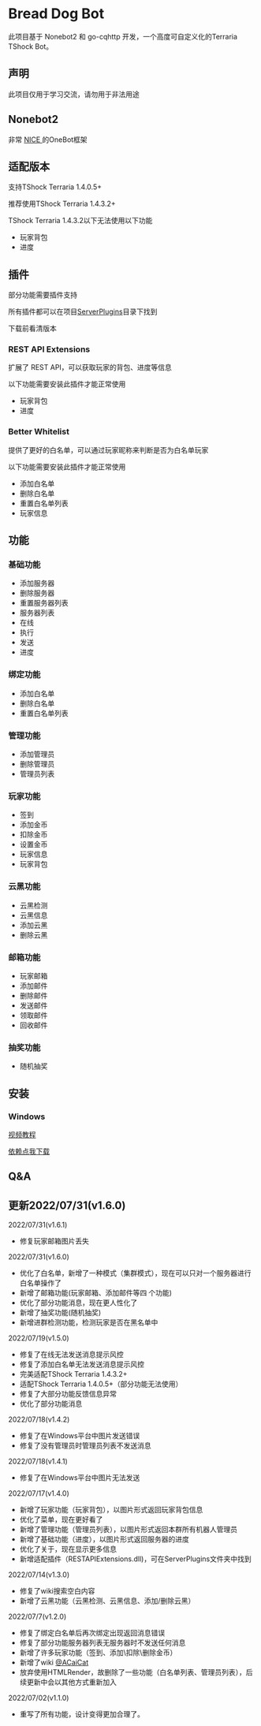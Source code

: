 # Bread Dog Bot

此项目基于 Nonebot2 和 go-cqhttp 开发，一个高度可自定义化的Terraria TShock Bot。

## 声明

此项目仅用于学习交流，请勿用于非法用途

## Nonebot2
非常 [ NICE ](https://github.com/nonebot/nonebot2) 的OneBot框架

## 适配版本
支持TShock Terraria 1.4.0.5+

推荐使用TShock Terraria 1.4.3.2+

TShock Terraria 1.4.3.2以下无法使用以下功能
+ 玩家背包
+ 进度

## 插件
部分功能需要插件支持

所有插件都可以在项目[ServerPlugins](https://github.com/Qianyiovo/bread_dog_bot/tree/main/ServerPlugins)目录下找到

下载前看清版本

### REST API Extensions
扩展了 REST API，可以获取玩家的背包、进度等信息

以下功能需要安装此插件才能正常使用
+ 玩家背包
+ 进度

### Better Whitelist
提供了更好的白名单，可以通过玩家昵称来判断是否为白名单玩家

以下功能需要安装此插件才能正常使用
+ 添加白名单
+ 删除白名单
+ 重置白名单列表
+ 玩家信息

## 功能

### 基础功能
+ 添加服务器
+ 删除服务器
+ 重置服务器列表
+ 服务器列表
+ 在线
+ 执行
+ 发送
+ 进度

### 绑定功能
+ 添加白名单
+ 删除白名单
+ 重置白名单列表

### 管理功能
+ 添加管理员
+ 删除管理员
+ 管理员列表

### 玩家功能
+ 签到
+ 添加金币
+ 扣除金币
+ 设置金币
+ 玩家信息
+ 玩家背包

### 云黑功能
+ 云黑检测
+ 云黑信息
+ 添加云黑
+ 删除云黑

### 邮箱功能
+ 玩家邮箱
+ 添加邮件
+ 删除邮件
+ 发送邮件
+ 领取邮件
+ 回收邮件

### 抽奖功能
+ 随机抽奖

## 安装

### Windows
[视频教程](https://breaddogbot-1302721716.cos.ap-shanghai.myqcloud.com/tutorial.mp4)

[依赖点我下载](https://www.miaovps.com/solved_packageMissInInstalling_mu_visual_cpp_build_tools_2015_update_3_x64_dvd_dfd9a39c.iso)
## Q&A


## 更新2022/07/31(v1.6.0)
2022/07/31(v1.6.1)
+ 修复玩家邮箱图片丢失

2022/07/31(v1.6.0)
+ 优化了白名单，新增了一种模式（集群模式），现在可以只对一个服务器进行白名单操作了
+ 新增了邮箱功能(玩家邮箱、添加邮件等四 个功能)
+ 优化了部分功能消息，现在更人性化了
+ 新增了抽奖功能(随机抽奖)
+ 新增进群检测功能，检测玩家是否在黑名单中

2022/07/19(v1.5.0)
+ 修复了在线无法发送消息提示风控
+ 修复了添加白名单无法发送消息提示风控
+ 完美适配TShock Terraria 1.4.3.2+
+ 适配TShock Terraria 1.4.0.5+（部分功能无法使用）
+ 修复了大部分功能反馈信息异常
+ 优化了部分功能消息

2022/07/18(v1.4.2)
+ 修复了在Windows平台中图片发送错误
+ 修复了没有管理员时管理员列表不发送消息

2022/07/18(v1.4.1)
+ 修复了在Windows平台中图片无法发送

2022/07/17(v1.4.0)
+ 新增了玩家功能（玩家背包），以图片形式返回玩家背包信息
+ 优化了菜单，现在更好看了
+ 新增了管理功能（管理员列表），以图片形式返回本群所有机器人管理员
+ 新增了基础功能（进度），以图片形式返回服务器的进度
+ 优化了关于，现在显示更多信息
+ 新增适配插件（RESTAPIExtensions.dll)，可在ServerPlugins文件夹中找到


2022/07/14(v1.3.0)
+ 修复了wiki搜索空白内容
+ 新增了云黑功能（云黑检测、云黑信息、添加/删除云黑）

2022/07/7(v1.2.0)
+ 修复了绑定白名单后再次绑定出现返回消息错误
+ 修复了部分功能服务器列表无服务器时不发送任何消息
+ 新增了许多玩家功能（签到、添加\扣除\删除金币）
+ 新增了wiki [@ACaiCat](https://github.com/ACaiCat)
+ 放弃使用HTMLRender，故删除了一些功能（白名单列表、管理员列表），后续更新中会以其他方式重新加入

2022/07/02(v1.1.0)

+ 重写了所有功能，设计变得更加合理了。